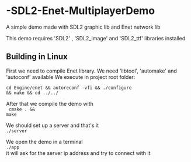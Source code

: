 # -SDL2-Enet-MultiplayerDemo
A simple demo made with SDL2 graphic lib and Enet network lib

This demo requires 'SDL2' , 'SDL2_image' and 'SDL2_ttf' libraries installed

## Building in Linux
First we need to compile Enet library. We need 'libtool', 'automake' and 'autoconf' available
We execute in project root folder:
<br><code> cd Engine/enet && autoreconf -vfi && ./configure && make && cd ../../ </code><br>

After that we compile the demo with
<br><code> cmake . && make</code><br>

We should set up a server and that's it
<br><code>./server</code><br>

We open the demo in a terminal 
<br><code>./app</code><br>
it will ask for the server ip address and try to connect with it
